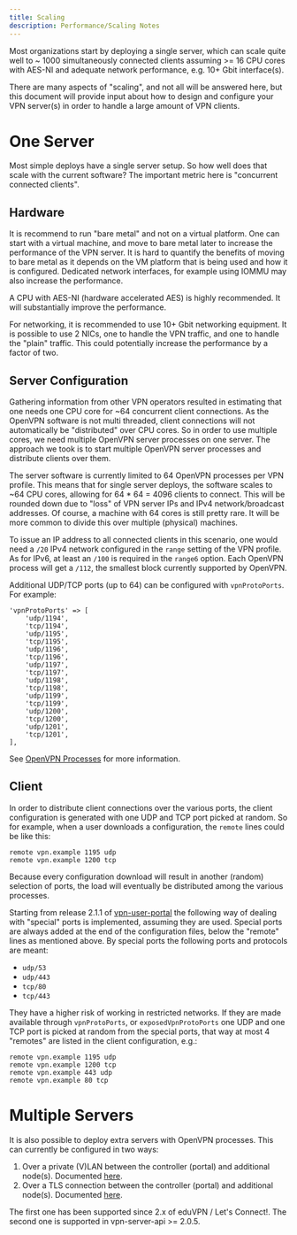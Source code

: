```yaml
---
title: Scaling
description: Performance/Scaling Notes
---
```


Most organizations start by deploying a single server, which can scale quite 
well to ~ 1000 simultaneously connected clients assuming >= 16 CPU cores with 
AES-NI and adequate network performance, e.g. 10+ Gbit interface(s).

There are many aspects of "scaling", and not all will be answered here, but 
this document will provide input about how to design and configure your VPN 
server(s) in order to handle a large amount of VPN clients.

# One Server

Most simple deploys have a single server setup. So how well does that scale 
with the current software? The important metric here is "concurrent connected 
clients".

## Hardware

It is recommend to run "bare metal" and not on a virtual platform. One can 
start with a virtual machine, and move to bare metal later to increase the 
performance of the VPN server. It is hard to quantify the benefits of moving to
bare metal as it depends on the VM platform that is being used and how it is 
configured. Dedicated network interfaces, for example using IOMMU may also 
increase the performance.

A CPU with AES-NI (hardware accelerated AES) is highly recommended. It will
substantially improve the performance.

For networking, it is recommended to use 10+ Gbit networking equipment. It is 
possible to use 2 NICs, one to handle the VPN traffic, and one to handle the 
"plain" traffic. This could potentially increase the performance by a factor of
two.

## Server Configuration

Gathering information from other VPN operators resulted in estimating that one 
needs one CPU core for ~64 concurrent client connections. As the OpenVPN 
software is not multi threaded, client connections will not automatically be 
"distributed" over CPU cores. So in order to use multiple cores, we need 
multiple OpenVPN server processes on one server. The approach we took is to 
start multiple OpenVPN server processes and distribute clients over them.

The server software is currently limited to 64 OpenVPN processes per VPN 
profile. This means that for single server deploys, the software scales 
to ~64 CPU cores, allowing for 64 * 64 = 4096 clients to connect. This will be 
rounded down due to "loss" of VPN server IPs and IPv4 network/broadcast 
addresses. Of course, a machine with 64 cores is still pretty rare. It will be
more common to divide this over multiple (physical) machines.

To issue an IP address to all connected clients in this scenario, one would 
need a `/20` IPv4 network configured in the `range` setting of the VPN profile.
As for IPv6, at least an `/100` is required in the `range6` option. Each 
OpenVPN process will get a `/112`, the smallest block currently supported by 
OpenVPN.

Additional UDP/TCP ports (up to 64) can be configured with `vpnProtoPorts`. For 
example:

    'vpnProtoPorts' => [
        'udp/1194',
        'tcp/1194',
        'udp/1195',
        'tcp/1195',
        'udp/1196',
        'tcp/1196',
        'udp/1197',
        'tcp/1197',
        'udp/1198',
        'tcp/1198',
        'udp/1199',
        'tcp/1199',
        'udp/1200',
        'tcp/1200',
        'udp/1201',
        'tcp/1201',
    ],

See [OpenVPN Processes](PROFILE_CONFIG.md#openvpn-processes) for more 
information.

## Client

In order to distribute client connections over the various ports, the client
configuration is generated with one UDP and TCP port picked at random. So for 
example, when a user downloads a configuration, the `remote` lines could be 
like this:

    remote vpn.example 1195 udp
    remote vpn.example 1200 tcp

Because every configuration download will result in another (random) selection
of ports, the load will eventually be distributed among the various processes.

Starting from release 2.1.1 of 
[vpn-user-portal](https://github.com/eduvpn/vpn-user-portal) the following way
of dealing with "special" ports is implemented, assuming they are used. Special 
ports are always added at the end of the configuration files, below the 
"remote" lines as mentioned above. By special ports the following ports and 
protocols are meant:

* `udp/53`
* `udp/443`
* `tcp/80`
* `tcp/443`

They have a higher risk of working in restricted networks. If they are made 
available through `vpnProtoPorts`, or `exposedVpnProtoPorts` one UDP and one 
TCP port is picked at random from the special ports, that way at most 4 
"remotes" are listed in the client configuration, e.g.:

    remote vpn.example 1195 udp
    remote vpn.example 1200 tcp
    remote vpn.example 443 udp
    remote vpn.example 80 tcp

# Multiple Servers

It is also possible to deploy extra servers with OpenVPN processes. This can
currently be configured in two ways:

1. Over a private (V)LAN between the controller (portal) and additional 
   node(s). Documented [here](ADD_NODE.md).
2. Over a TLS connection between the controller (portal) and additional 
   node(s). Documented [here](ADD_DAEMON_NODE.md).

The first one has been supported since 2.x of eduVPN / Let's Connect!. The 
second one is supported in vpn-server-api >= 2.0.5.
